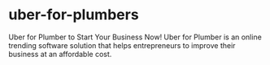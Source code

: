 # uber-for-plumbers
Uber for Plumber to Start Your Business Now! Uber for Plumber is an online trending software solution that helps entrepreneurs to improve their business at an affordable cost. 
